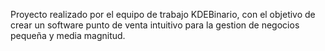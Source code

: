 Proyecto realizado por el equipo de trabajo KDEBinario, con el objetivo de crear un software punto de venta intuitivo para la gestion de negocios pequeña y media magnitud.
